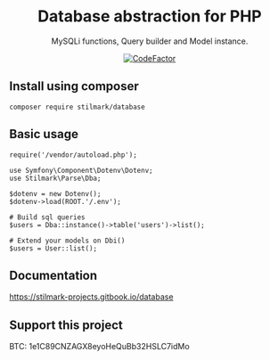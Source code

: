 <div align="center">

# Database abstraction for PHP
MySQLi functions, Query builder and Model instance.
    
[![CodeFactor](https://www.codefactor.io/repository/github/stilmark/database/badge)](https://www.codefactor.io/repository/github/stilmark/database)
    
</div>

## Install using composer ##

    composer require stilmark/database

## Basic usage ##

    require('/vendor/autoload.php');

    use Symfony\Component\Dotenv\Dotenv;
    use Stilmark\Parse\Dba;

    $dotenv = new Dotenv();
    $dotenv->load(ROOT.'/.env');

    # Build sql queries
    $users = Dba::instance()->table('users')->list();

    # Extend your models on Dbi()
    $users = User::list();

## Documentation ##

https://stilmark-projects.gitbook.io/database

## Support this project ##

BTC: 1e1C89CNZAGX8eyoHeQuBb32HSLC7idMo
